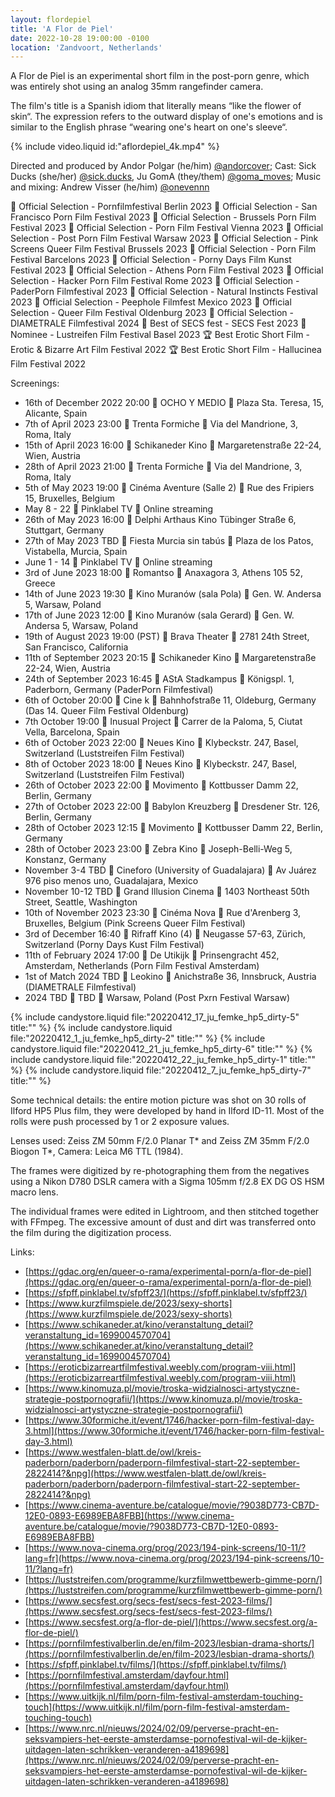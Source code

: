 ```yaml
---
layout: flordepiel
title: 'A Flor de Piel'
date: 2022-10-28 19:00:00 -0100
location: 'Zandvoort, Netherlands'
---
```


A Flor de Piel is an experimental short film in the post-porn genre, which was entirely shot using an analog 35mm rangefinder camera. 

The film's title is a Spanish idiom that literally means “like the flower of skin“. The expression refers to the outward display of one's emotions and is similar to the English phrase “wearing one&apos;s heart on one&apos;s sleeve“.

{% include video.liquid id:"aflordepiel_4k.mp4" %}

Directed and produced by Andor Polgar (he/him) [@andorcover](https://instagram.com/andorcover); Cast: Sick Ducks (she/her) [@sick.ducks](https://www.instagram.com/sick.ducks/), Ju GomA (they/them) [@goma_moves](https://www.instagram.com/goma_moves/); Music and mixing: Andrew Visser (he/him) [@onevennn](https://www.instagram.com/onevennn/)

🌿 Official Selection - Pornfilmfestival Berlin 2023
🌿 Official Selection - San Francisco Porn Film Festival 2023
🌿 Official Selection - Brussels Porn Film Festival 2023
🌿 Official Selection - Porn Film Festival Vienna 2023
🌿 Official Selection - Post Porn Film Festival Warsaw 2023
🌿 Official Selection - Pink Screens Queer Film Festival Brussels 2023
🌿 Official Selection - Porn Film Festival Barcelons 2023
🌿 Official Selection - Porny Days Film Kunst Festival 2023
🌿 Official Selection - Athens Porn Film Festival 2023
🌿 Official Selection - Hacker Porn Film Festival Rome 2023
🌿 Official Selection - PaderPorn Filmfestival 2023
🌿 Official Selection - Natural Instincts Festival 2023
🌿 Official Selection - Peephole Filmfest Mexico 2023
🌿 Official Selection - Queer Film Festival Oldenburg 2023
🌿 Official Selection - DIAMETRALE Filmfestival 2024
🏅 Best of SECS fest - SECS Fest 2023
🏅 Nominee - Lustreifen Film Festival Basel 2023
🏆 Best Erotic Short Film - Erotic & Bizarre Art Film Festival 2022
🏆 Best Erotic Short Film - Hallucinea Film Festival 2022

Screenings:<br />
- 16th of December 2022 20:00 🎦 OCHO Y MEDIO 📍 Plaza Sta. Teresa, 15, Alicante, Spain
- 7th of April 2023 23:00 🎦 Trenta Formiche 📍 Via del Mandrione, 3, Roma, Italy
- 15th of April 2023 16:00 🎦 Schikaneder Kino 📍 Margaretenstraße 22-24, Wien, Austria
- 28th of April 2023 21:00 🎦 Trenta Formiche 📍 Via del Mandrione, 3, Roma, Italy
- 5th of May 2023 19:00 🎦 Cinéma Aventure (Salle 2) 📍 Rue des Fripiers 15, Bruxelles, Belgium
- May 8 - 22 🎦 Pinklabel TV 📍 Online streaming
- 26th of May 2023 16:00 🎦 Delphi Arthaus Kino Tübinger Straße 6, Stuttgart, Germany
- 27th of May 2023 TBD 🎦 Fiesta Murcia sin tabús 📍 Plaza de los Patos, Vistabella, Murcia, Spain
- June 1 - 14 🎦 Pinklabel TV 📍 Online streaming
- 3rd of June 2023 18:00 🎦 Romantso 📍 Anaxagora 3, Athens 105 52, Greece
- 14th of June 2023 19:30 🎦 Kino Muranów (sala Pola) 📍 Gen. W. Andersa 5, Warsaw, Poland
- 17th of June 2023 12:00 🎦 Kino Muranów (sala Gerard) 📍 Gen. W. Andersa 5, Warsaw, Poland
- 19th of August 2023 19:00 (PST) 🎦 Brava Theater 📍 2781 24th Street, San Francisco, California
- 11th of September 2023 20:15 🎦 Schikaneder Kino 📍 Margaretenstraße 22-24, Wien, Austria
- 24th of September 2023 16:45 🎦 AStA Stadkampus 📍 Königspl. 1, Paderborn, Germany (PaderPorn Filmfestival)
- 6th of October 20:00 🎦 Cine k 📍 Bahnhofstraße 11, Oldeburg, Germany (Das 14. Queer Film Festival Oldenburg)
- 7th October 19:00 🎦 Inusual Project 📍 Carrer de la Paloma, 5, Ciutat Vella, Barcelona, Spain
- 6th of October 2023 22:00 🎦 Neues Kino 📍 Klybeckstr. 247, Basel, Switzerland (Luststreifen Film Festival)
- 8th of October 2023 18:00 🎦 Neues Kino 📍 Klybeckstr. 247, Basel, Switzerland (Luststreifen Film Festival)
- 26th of October 2023 22:00 🎦 Movimento 📍 Kottbusser Damm 22, Berlin, Germany
- 27th of October 2023 22:00 🎦 Babylon Kreuzberg 📍 Dresdener Str. 126, Berlin, Germany
- 28th of October 2023 12:15 🎦 Movimento 📍 Kottbusser Damm 22, Berlin, Germany
- 28th of October 2023 23:00 🎦 Zebra Kino 📍 Joseph-Belli-Weg 5, Konstanz, Germany
- November 3-4 TBD 🎦 Cineforo (University of Guadalajara) 📍 Av Juárez 976 piso menos uno, Guadalajara, Mexico
- November 10-12 TBD 🎦 Grand Illusion Cinema 📍 1403 Northeast 50th Street, Seattle, Washington
- 10th of November 2023 23:30 🎦 Cinéma Nova 📍 Rue d'Arenberg 3, Bruxelles, Belgium (Pink Screens Queer Film Festival)
- 3rd of December 16:40 🎦 Rifraff Kino (4) 📍 Neugasse 57-63, Zürich, Switzerland (Porny Days Kust Film Festival)
- 11th of February 2024 17:00 🎦 De Utikijk 📍 Prinsengracht 452, Amsterdam, Netherlands (Porn Film Festival Amsterdam)
- 1st of Match 2024 TBD 🎦 Leokino 📍 Anichstraße 36, Innsbruck, Austria (DIAMETRALE Filmfestival)
- 2024 TBD 🎦 TBD 📍 Warsaw, Poland (Post Pxrn Festival Warsaw)

{% include candystore.liquid file:"20220412_17_ju_femke_hp5_dirty-5" title:"" %}
{% include candystore.liquid file:"20220412_1_ju_femke_hp5_dirty-2" title:"" %}
{% include candystore.liquid file:"20220412_21_ju_femke_hp5_dirty-6" title:"" %}
{% include candystore.liquid file:"20220412_22_ju_femke_hp5_dirty-1" title:"" %}
{% include candystore.liquid file:"20220412_7_ju_femke_hp5_dirty-7" title:"" %}

Some technical details: the entire motion picture was shot on 30 rolls of Ilford HP5 Plus film, they were developed by hand in Ilford ID-11. Most of the rolls were push processed by 1 or 2 exposure values.

Lenses used: Zeiss ZM 50mm F/2.0 Planar T* and Zeiss ZM 35mm F/2.0 Biogon T*, Camera: Leica M6 TTL (1984).

The frames were digitized by re-photographing them from the negatives using a Nikon D780 DSLR camera with a Sigma 105mm f/2.8 EX DG OS HSM macro lens.

The individual frames were edited in Lightroom, and then stitched together with FFmpeg. The excessive amount of dust and dirt was transferred onto the film during the digitization process.

Links:
- [https://gdac.org/en/queer-o-rama/experimental-porn/a-flor-de-piel](https://gdac.org/en/queer-o-rama/experimental-porn/a-flor-de-piel)
- [https://sfpff.pinklabel.tv/sfpff23/](https://sfpff.pinklabel.tv/sfpff23/)
- [https://www.kurzfilmspiele.de/2023/sexy-shorts](https://www.kurzfilmspiele.de/2023/sexy-shorts)
- [https://www.schikaneder.at/kino/veranstaltung_detail?veranstaltung_id=1699004570704](https://www.schikaneder.at/kino/veranstaltung_detail?veranstaltung_id=1699004570704)
- [https://eroticbizarreartfilmfestival.weebly.com/program-viii.html](https://eroticbizarreartfilmfestival.weebly.com/program-viii.html)
- [https://www.kinomuza.pl/movie/troska-widzialnosci-artystyczne-strategie-postpornografii/](https://www.kinomuza.pl/movie/troska-widzialnosci-artystyczne-strategie-postpornografii/)
- [https://www.30formiche.it/event/1746/hacker-porn-film-festival-day-3.html](https://www.30formiche.it/event/1746/hacker-porn-film-festival-day-3.html)
- [https://www.westfalen-blatt.de/owl/kreis-paderborn/paderborn/paderporn-filmfestival-start-22-september-2822414?&npg](https://www.westfalen-blatt.de/owl/kreis-paderborn/paderborn/paderporn-filmfestival-start-22-september-2822414?&npg)
- [https://www.cinema-aventure.be/catalogue/movie/?9038D773-CB7D-12E0-0893-E6989EBA8FBB](https://www.cinema-aventure.be/catalogue/movie/?9038D773-CB7D-12E0-0893-E6989EBA8FBB)
- [https://www.nova-cinema.org/prog/2023/194-pink-screens/10-11/?lang=fr](https://www.nova-cinema.org/prog/2023/194-pink-screens/10-11/?lang=fr)
- [https://luststreifen.com/programme/kurzfilmwettbewerb-gimme-porn/](https://luststreifen.com/programme/kurzfilmwettbewerb-gimme-porn/)
- [https://www.secsfest.org/secs-fest/secs-fest-2023-films/](https://www.secsfest.org/secs-fest/secs-fest-2023-films/)
- [https://www.secsfest.org/a-flor-de-piel/](https://www.secsfest.org/a-flor-de-piel/)
- [https://pornfilmfestivalberlin.de/en/film-2023/lesbian-drama-shorts/](https://pornfilmfestivalberlin.de/en/film-2023/lesbian-drama-shorts/)
- [https://sfpff.pinklabel.tv/films/](https://sfpff.pinklabel.tv/films/)
- [https://pornfilmfestival.amsterdam/dayfour.html](https://pornfilmfestival.amsterdam/dayfour.html)
- [https://www.uitkijk.nl/film/porn-film-festival-amsterdam-touching-touch](https://www.uitkijk.nl/film/porn-film-festival-amsterdam-touching-touch)
- [https://www.nrc.nl/nieuws/2024/02/09/perverse-pracht-en-seksvampiers-het-eerste-amsterdamse-pornofestival-wil-de-kijker-uitdagen-laten-schrikken-veranderen-a4189698](https://www.nrc.nl/nieuws/2024/02/09/perverse-pracht-en-seksvampiers-het-eerste-amsterdamse-pornofestival-wil-de-kijker-uitdagen-laten-schrikken-veranderen-a4189698)
